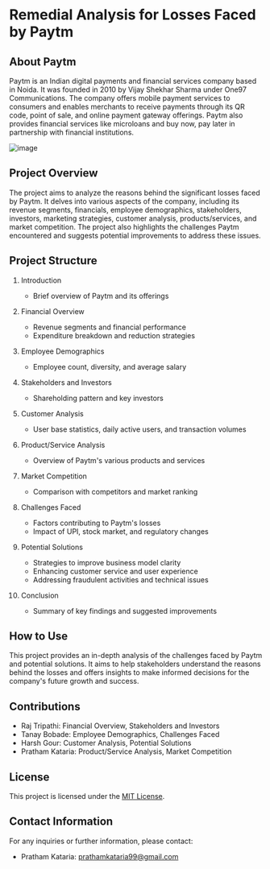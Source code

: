 # Remedial Analysis for Losses Faced by Paytm

## About Paytm
Paytm is an Indian digital payments and financial services company based in Noida. It was founded in 2010 by Vijay Shekhar Sharma under One97 Communications. The company offers mobile payment services to consumers and enables merchants to receive payments through its QR code, point of sale, and online payment gateway offerings. Paytm also provides financial services like microloans and buy now, pay later in partnership with financial institutions.

![image](https://github.com/ipratham7/Huge-Losses-Faced-By-Paytm-Analysis/assets/64377030/fe4b4b30-64ff-428d-90bf-29e16bbd4515)


## Project Overview
The project aims to analyze the reasons behind the significant losses faced by Paytm. It delves into various aspects of the company, including its revenue segments, financials, employee demographics, stakeholders, investors, marketing strategies, customer analysis, products/services, and market competition. The project also highlights the challenges Paytm encountered and suggests potential improvements to address these issues.

## Project Structure
1. Introduction
   - Brief overview of Paytm and its offerings

2. Financial Overview
   - Revenue segments and financial performance
   - Expenditure breakdown and reduction strategies

3. Employee Demographics
   - Employee count, diversity, and average salary

4. Stakeholders and Investors
   - Shareholding pattern and key investors

5. Customer Analysis
   - User base statistics, daily active users, and transaction volumes

6. Product/Service Analysis
   - Overview of Paytm's various products and services

7. Market Competition
   - Comparison with competitors and market ranking

8. Challenges Faced
   - Factors contributing to Paytm's losses
   - Impact of UPI, stock market, and regulatory changes

9. Potential Solutions
   - Strategies to improve business model clarity
   - Enhancing customer service and user experience
   - Addressing fraudulent activities and technical issues

10. Conclusion
    - Summary of key findings and suggested improvements

## How to Use
This project provides an in-depth analysis of the challenges faced by Paytm and potential solutions. It aims to help stakeholders understand the reasons behind the losses and offers insights to make informed decisions for the company's future growth and success.

## Contributions
- Raj Tripathi: Financial Overview, Stakeholders and Investors
- Tanay Bobade: Employee Demographics, Challenges Faced
- Harsh Gour: Customer Analysis, Potential Solutions
- Pratham Kataria: Product/Service Analysis, Market Competition

## License
This project is licensed under the [MIT License](LICENSE).

## Contact Information
For any inquiries or further information, please contact:
- Pratham Kataria: prathamkataria99@gmail.com
